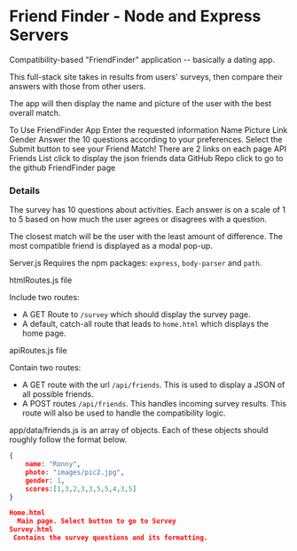 # Friend Finder - Node and Express Servers

Compatibility-based "FriendFinder" application -- basically a dating app.

This full-stack site takes in results from users' surveys, then compare their answers with those from other users. 

The app will then display the name and picture of the user with the best overall match. 

To Use FriendFinder App 
  Enter the requested information
  Name
  Picture Link
  Gender
 Answer the 10 questions according to your preferences.
Select the Submit button to see your Friend Match!
There are 2 links on each page
API Friends List  click to display the json friends data
GitHub Repo  click to go to the github FriendFinder page
### Details
The survey has 10 questions about activities. Each answer is on a scale of 1 to 5 based on how much the user agrees or disagrees with a question.

The closest match will be the user with the least amount of difference.
The most compatible friend is displayed as a modal pop-up.

Server.js
 Requires the npm packages: `express`, `body-parser` and `path`.

htmlRoutes.js file 

 Include two routes:
   * A GET Route to `/survey` which should display the survey page.
   * A default, catch-all route that leads to `home.html` which displays
     the home page. 

apiRoutes.js file  

 Contain two routes:

   * A GET route with the url `/api/friends`. This is used to display a 
     JSON of all possible friends.
   * A POST routes `/api/friends`. This handles incoming survey results.
     This route will also be used to handle the compatibility logic. 

app/data/friends.js is an array of objects. Each of these objects should roughly follow the format below.

```json
{
    name: "Ronny",
    photo: "images/pic2.jpg",
    gender: 1,
    scores:[1,3,2,3,3,5,5,4,3,5]
}

Home.html
  Main page. Select button to go to Survey
Survey.html
 Contains the survey questions and its formatting.
